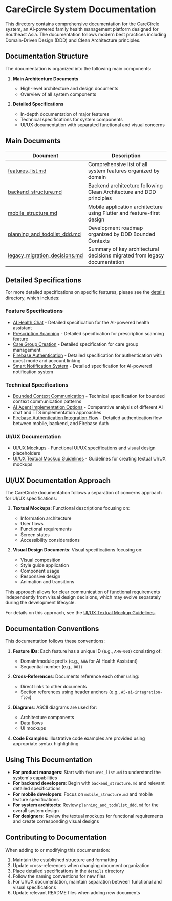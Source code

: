 # CareCircle System Documentation

This directory contains comprehensive documentation for the CareCircle system, an AI-powered family health management platform designed for Southeast Asia. The documentation follows modern best practices including Domain-Driven Design (DDD) and Clean Architecture principles.

## Documentation Structure

The documentation is organized into the following main components:

1. **Main Architecture Documents**

   - High-level architecture and design documents
   - Overview of all system components

2. **Detailed Specifications**
   - In-depth documentation of major features
   - Technical specifications for system components
   - UI/UX documentation with separated functional and visual concerns

## Main Documents

| Document                                                         | Description                                                               |
| ---------------------------------------------------------------- | ------------------------------------------------------------------------- |
| [features_list.md](./features_list.md)                           | Comprehensive list of all system features organized by domain             |
| [backend_structure.md](./backend_structure.md)                   | Backend architecture following Clean Architecture and DDD principles      |
| [mobile_structure.md](./mobile_structure.md)                     | Mobile application architecture using Flutter and feature-first design    |
| [planning_and_todolist_ddd.md](./planning_and_todolist_ddd.md)   | Development roadmap organized by DDD Bounded Contexts                     |
| [legacy_migration_decisions.md](./legacy_migration_decisions.md) | Summary of key architectural decisions migrated from legacy documentation |

## Detailed Specifications

For more detailed specifications on specific features, please see the [details](./details) directory, which includes:

### Feature Specifications

- [AI Health Chat](./details/feature_AHA-001.md) - Detailed specification for the AI-powered health assistant
- [Prescription Scanning](./details/feature_MM-001.md) - Detailed specification for prescription scanning feature
- [Care Group Creation](./details/feature_FCC-001.md) - Detailed specification for care group management
- [Firebase Authentication](./details/feature_UM-010.md) - Detailed specification for authentication with guest mode and account linking
- [Smart Notification System](./details/feature_NSS-001.md) - Detailed specification for AI-powered notification system

### Technical Specifications

- [Bounded Context Communication](./details/technical_bounded_context_communication.md) - Technical specification for bounded context communication patterns
- [AI Agent Implementation Options](./details/technical_ai_agent_implementation.md) - Comparative analysis of different AI chat and TTS implementation approaches
- [Firebase Authentication Integration Flow](./details/firebase_auth_integration_flow.md) - Detailed authentication flow between mobile, backend, and Firebase Auth

### UI/UX Documentation

- [UI/UX Mockups](./details/uiux) - Functional UI/UX specifications and visual design placeholders
- [UI/UX Textual Mockup Guidelines](./details/uiux_textual_mockup_guidelines.md) - Guidelines for creating textual UI/UX mockups

## UI/UX Documentation Approach

The CareCircle documentation follows a separation of concerns approach for UI/UX specifications:

1. **Textual Mockups**: Functional descriptions focusing on:

   - Information architecture
   - User flows
   - Functional requirements
   - Screen states
   - Accessibility considerations

2. **Visual Design Documents**: Visual specifications focusing on:
   - Visual composition
   - Style guide application
   - Component usage
   - Responsive design
   - Animation and transitions

This approach allows for clear communication of functional requirements independently from visual design decisions, which may evolve separately during the development lifecycle.

For details on this approach, see the [UI/UX Textual Mockup Guidelines](./details/uiux_textual_mockup_guidelines.md).

## Documentation Conventions

This documentation follows these conventions:

1. **Feature IDs**: Each feature has a unique ID (e.g., `AHA-001`) consisting of:

   - Domain/module prefix (e.g., `AHA` for AI Health Assistant)
   - Sequential number (e.g., `001`)

2. **Cross-References**: Documents reference each other using:

   - Direct links to other documents
   - Section references using header anchors (e.g., `#5-ai-integration-flow`)

3. **Diagrams**: ASCII diagrams are used for:

   - Architecture components
   - Data flows
   - UI mockups

4. **Code Examples**: Illustrative code examples are provided using appropriate syntax highlighting

## Using This Documentation

- **For product managers**: Start with `features_list.md` to understand the system's capabilities
- **For backend developers**: Begin with `backend_structure.md` and relevant detailed specifications
- **For mobile developers**: Focus on `mobile_structure.md` and mobile feature specifications
- **For system architects**: Review `planning_and_todolist_ddd.md` for the overall system design
- **For designers**: Review the textual mockups for functional requirements and create corresponding visual designs

## Contributing to Documentation

When adding to or modifying this documentation:

1. Maintain the established structure and formatting
2. Update cross-references when changing document organization
3. Place detailed specifications in the `details` directory
4. Follow the naming conventions for new files
5. For UI/UX documentation, maintain separation between functional and visual specifications
6. Update relevant README files when adding new documents
